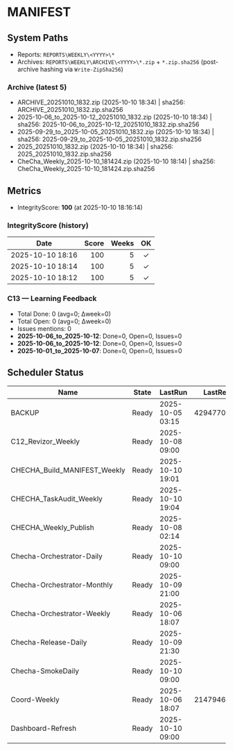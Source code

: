 # MANIFEST

<!-- BEGIN SYSTEM PATHS -->
## System Paths
- Reports: `REPORTS\WEEKLY\<YYYY>\*`
- Archives: `REPORTS\WEEKLY\ARCHIVE\<YYYY>\*.zip` + `*.zip.sha256` (post-archive hashing via `Write-ZipSha256`)

### Archive (latest 5)
- ARCHIVE_20251010_1832.zip (2025-10-10 18:34) | sha256: ARCHIVE_20251010_1832.zip.sha256
- 2025-10-06_to_2025-10-12_20251010_1832.zip (2025-10-10 18:34) | sha256: 2025-10-06_to_2025-10-12_20251010_1832.zip.sha256
- 2025-09-29_to_2025-10-05_20251010_1832.zip (2025-10-10 18:34) | sha256: 2025-09-29_to_2025-10-05_20251010_1832.zip.sha256
- 2025_20251010_1832.zip (2025-10-10 18:34) | sha256: 2025_20251010_1832.zip.sha256
- CheCha_Weekly_2025-10-10_181424.zip (2025-10-10 18:14) | sha256: CheCha_Weekly_2025-10-10_181424.zip.sha256
<!-- END SYSTEM PATHS -->

<!-- BEGIN METRICS -->
## Metrics
- IntegrityScore: **100** (at 2025-10-10 18:16:14)

### IntegrityScore (history)
| Date | Score | Weeks | OK |
|---|---:|---:|:--:|
| 2025-10-10 18:16 | 100 | 5 | ✓ |
| 2025-10-10 18:14 | 100 | 5 | ✓ |
| 2025-10-10 18:12 | 100 | 5 | ✓ |

### C13 — Learning Feedback
- Total Done: 0 (avg=0; Δweek=0)
- Total Open: 0 (avg=0; Δweek=0)
- Issues mentions: 0
- **2025-10-06_to_2025-10-12**: Done=0, Open=0, Issues=0
- **2025-10-06_to_2025-10-12**: Done=0, Open=0, Issues=0
- **2025-10-01_to_2025-10-07**: Done=0, Open=0, Issues=0
<!-- END METRICS -->

<!-- BEGIN SCHEDULER -->
## Scheduler Status

| Name | State | LastRun | LastResult | NextRun | Note |
|---|---|---|---:|---|:--:|
| BACKUP | Ready | 2025-10-05 03:15 | 4294770688 | 2025-10-12 03:15 | ⚠️ |
| C12_Revizor_Weekly | Ready | 2025-10-08 09:00 | 64 | 2025-10-15 09:00 | ⚠️ |
| CHECHA_Build_MANIFEST_Weekly | Ready | 2025-10-10 19:01 | 0 | 2025-10-17 18:30 | ✅ |
| CHECHA_TaskAudit_Weekly | Ready | 2025-10-10 19:04 | 0 | 2025-10-17 18:40 | ✅ |
| CHECHA_Weekly_Publish | Ready | 2025-10-08 02:14 | 0 | 2025-10-12 20:03 | ✅ |
| Checha-Orchestrator-Daily | Ready | 2025-10-10 09:00 | 0 | 2025-10-11 09:00 | ✅ |
| Checha-Orchestrator-Monthly | Ready | 2025-10-09 21:00 | 0 | 2025-10-10 21:00 | ✅ |
| Checha-Orchestrator-Weekly | Ready | 2025-10-06 18:07 | 0 | 2025-10-12 20:00 | ✅ |
| Checha-Release-Daily | Ready | 2025-10-09 21:30 | 0 | 2025-10-10 21:30 | ✅ |
| Checha-SmokeDaily | Ready | 2025-10-10 09:00 | 64 | 2025-10-11 09:00 | ⚠️ |
| Coord-Weekly | Ready | 2025-10-06 18:07 | 2147946720 | 2025-10-12 18:05 | ⚠️ |
| Dashboard-Refresh | Ready | 2025-10-10 09:00 | 0 | 2025-10-11 09:00 | ✅ |
<!-- END SCHEDULER -->





